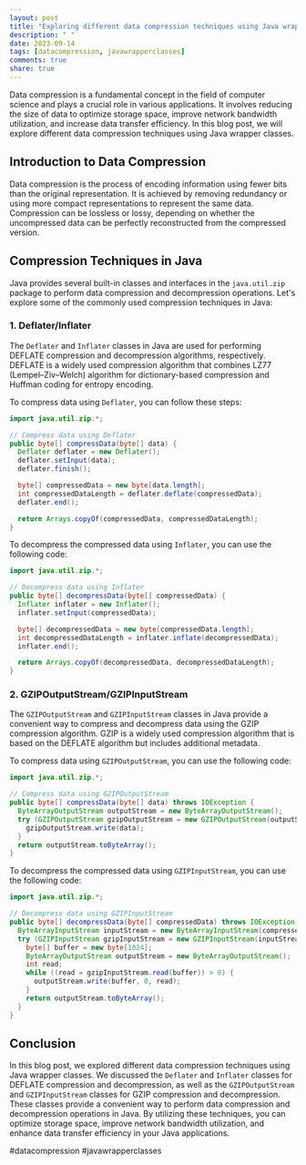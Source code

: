 ```yaml
---
layout: post
title: "Exploring different data compression techniques using Java wrapper classes"
description: " "
date: 2023-09-14
tags: [datacompression, javawrapperclasses]
comments: true
share: true
---
```


Data compression is a fundamental concept in the field of computer science and plays a crucial role in various applications. It involves reducing the size of data to optimize storage space, improve network bandwidth utilization, and increase data transfer efficiency. In this blog post, we will explore different data compression techniques using Java wrapper classes.

## Introduction to Data Compression

Data compression is the process of encoding information using fewer bits than the original representation. It is achieved by removing redundancy or using more compact representations to represent the same data. Compression can be lossless or lossy, depending on whether the uncompressed data can be perfectly reconstructed from the compressed version.

## Compression Techniques in Java

Java provides several built-in classes and interfaces in the `java.util.zip` package to perform data compression and decompression operations. Let's explore some of the commonly used compression techniques in Java:

### 1. Deflater/Inflater

The `Deflater` and `Inflater` classes in Java are used for performing DEFLATE compression and decompression algorithms, respectively. DEFLATE is a widely used compression algorithm that combines LZ77 (Lempel–Ziv–Welch) algorithm for dictionary-based compression and Huffman coding for entropy encoding.

To compress data using `Deflater`, you can follow these steps:

```java
import java.util.zip.*;

// Compress data using Deflater
public byte[] compressData(byte[] data) {
  Deflater deflater = new Deflater();
  deflater.setInput(data);
  deflater.finish();

  byte[] compressedData = new byte[data.length];
  int compressedDataLength = deflater.deflate(compressedData);
  deflater.end();

  return Arrays.copyOf(compressedData, compressedDataLength);
}
```

To decompress the compressed data using `Inflater`, you can use the following code:

```java
import java.util.zip.*;

// Decompress data using Inflater
public byte[] decompressData(byte[] compressedData) {
  Inflater inflater = new Inflater();
  inflater.setInput(compressedData);

  byte[] decompressedData = new byte[compressedData.length];
  int decompressedDataLength = inflater.inflate(decompressedData);
  inflater.end();

  return Arrays.copyOf(decompressedData, decompressedDataLength);
}
```

### 2. GZIPOutputStream/GZIPInputStream

The `GZIPOutputStream` and `GZIPInputStream` classes in Java provide a convenient way to compress and decompress data using the GZIP compression algorithm. GZIP is a widely used compression algorithm that is based on the DEFLATE algorithm but includes additional metadata.

To compress data using `GZIPOutputStream`, you can use the following code:

```java
import java.util.zip.*;

// Compress data using GZIPOutputStream
public byte[] compressData(byte[] data) throws IOException {
  ByteArrayOutputStream outputStream = new ByteArrayOutputStream();
  try (GZIPOutputStream gzipOutputStream = new GZIPOutputStream(outputStream)) {
    gzipOutputStream.write(data);
  }
  return outputStream.toByteArray();
}
```

To decompress the compressed data using `GZIPInputStream`, you can use the following code:

```java
import java.util.zip.*;

// Decompress data using GZIPInputStream
public byte[] decompressData(byte[] compressedData) throws IOException {
  ByteArrayInputStream inputStream = new ByteArrayInputStream(compressedData);
  try (GZIPInputStream gzipInputStream = new GZIPInputStream(inputStream)) {
    byte[] buffer = new byte[1024];
    ByteArrayOutputStream outputStream = new ByteArrayOutputStream();
    int read;
    while ((read = gzipInputStream.read(buffer)) > 0) {
      outputStream.write(buffer, 0, read);
    }
    return outputStream.toByteArray();
  }
}
```

## Conclusion

In this blog post, we explored different data compression techniques using Java wrapper classes. We discussed the `Deflater` and `Inflater` classes for DEFLATE compression and decompression, as well as the `GZIPOutputStream` and `GZIPInputStream` classes for GZIP compression and decompression. These classes provide a convenient way to perform data compression and decompression operations in Java. By utilizing these techniques, you can optimize storage space, improve network bandwidth utilization, and enhance data transfer efficiency in your Java applications.

#datacompression #javawrapperclasses